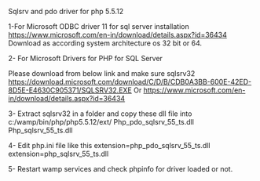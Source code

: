 Sqlsrv and pdo driver for php 5.5.12

1-For Microsoft ODBC driver 11 for sql server installation
https://www.microsoft.com/en-in/download/details.aspx?id=36434
Download as according  system architecture  os 32 bit or 64.

2- For Microsoft Drivers for PHP for SQL Server

Please download from below link and make sure sqlsrv32 
https://download.microsoft.com/download/C/D/B/CDB0A3BB-600E-42ED-8D5E-E4630C905371/SQLSRV32.EXE
Or
https://www.microsoft.com/en-in/download/details.aspx?id=36434

3- Extract sqlsrv32 in a folder and copy these dll file into  c:/wamp/bin/php/php5.5.12/ext/
Php_pdo_sqlsrv_55_ts.dll
Php_sqlsrv_55_ts.dll

4- Edit php.ini file like this
extension=php_pdo_sqlsrv_55_ts.dll
extension=php_sqlsrv_55_ts.dll

5- Restart wamp services and check phpinfo for driver loaded or not.












